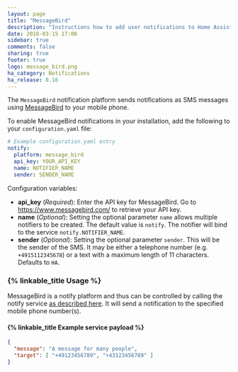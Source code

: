 ```yaml
---
layout: page
title: "MessageBird"
description: "Instructions how to add user notifications to Home Assistant."
date: 2016-03-15 17:00
sidebar: true
comments: false
sharing: true
footer: true
logo: message_bird.png
ha_category: Notifications
ha_release: 0.16
---
```


The `MessageBird` notification platform sends notifications as SMS messages using [MessageBird](https://www.messagebird.com/) to your mobile phone.

To enable MessageBird notifications in your installation, add the following to your `configuration.yaml` file:

```yaml
# Example configuration.yaml entry
notify:
  platform: message_bird
  api_key: YOUR_API_KEY
  name: NOTIFIER_NAME
  sender: SENDER_NAME
```

Configuration variables:

- **api_key** (*Required*): Enter the API key for MessageBird. Go to https://www.messagebird.com/ to retrieve your API key.
- **name** (*Optional*): Setting the optional parameter `name` allows multiple notifiers to be created. The default value is `notify`. The notifier will bind to the service `notify.NOTIFIER_NAME`.
- **sender** (*Optional*): Setting the optional parameter `sender`. This will be the sender of the SMS. It may be either a telephone number (e.g. `+4915112345678`) or a text with a maximum length of 11 characters. Defaults to `HA`.

### {% linkable_title Usage %}

MessageBird is a notify platform and thus can be controlled by calling the notify service [as described here](/components/notify/). It will send a notification to the specified mobile phone number(s).

#### {% linkable_title Example service payload %}

```json
{
  "message": "A message for many people",
  "target": [ "+49123456789", "+43123456789" ]
}
```
